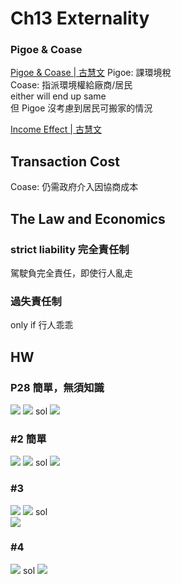 # Ch13 Externality

### Pigoe & Coase

[Pigoe & Coase \| 古慧文](https://drive.google.com/file/d/1Ss6EyNlwzFGXNDW_UbCvMz8HZH7Zotup/view) Pigoe: 課環境稅  
Coase: 指派環境權給廠商/居民  
either will end up same  
但 Pigoe 沒考慮到居民可搬家的情況

[Income Effect \| 古慧文](https://drive.google.com/file/d/1F25f62xXniqCabAmcuED2iO77WtuWe8T/view)

## Transaction Cost

Coase: 仍需政府介入因協商成本

## The Law and Economics

### strict liability 完全責任制

駕駛負完全責任，即使行人亂走

### 過失責任制

only if 行人乖乖

## HW

### P28 簡單，無須知識

![](https://i.imgur.com/05Uy3UK.png) ![](https://i.imgur.com/onB0JXU.png) sol ![](https://i.imgur.com/wnZ6PRl.png)

### \#2 簡單

![](https://i.imgur.com/Oy1Ad8R.png) ![](https://i.imgur.com/4lS80fS.png) sol ![](https://i.imgur.com/7FoMU2L.png)

### \#3

![](https://i.imgur.com/rCgaL9l.png) ![](https://i.imgur.com/Rh7Budx.png) sol  
![](https://i.imgur.com/kgMX43a.png)

### \#4

![](https://i.imgur.com/BiUkuld.png) sol ![](https://i.imgur.com/qEqM1HO.png)

